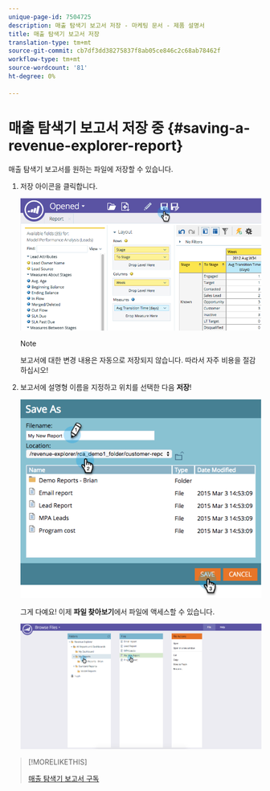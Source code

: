```yaml
---
unique-page-id: 7504725
description: 매출 탐색기 보고서 저장 - 마케팅 문서 - 제품 설명서
title: 매출 탐색기 보고서 저장
translation-type: tm+mt
source-git-commit: cb7df3dd38275837f8ab05ce846c2c68ab78462f
workflow-type: tm+mt
source-wordcount: '81'
ht-degree: 0%

---
```



# 매출 탐색기 보고서 저장 중 {#saving-a-revenue-explorer-report}

매출 탐색기 보고서를 원하는 파일에 저장할 수 있습니다.

1. 저장 아이콘을 클릭합니다.

   ![](assets/image2015-3-25-17-3a8-3a49.png)

   >[!NOTE]
   >
   >보고서에 대한 변경 내용은 자동으로 저장되지 않습니다. 따라서 자주 비용을 절감하십시오!

1. 보고서에 설명형 이름을 지정하고 위치를 선택한 다음 **저장**!

   ![](assets/image2015-3-26-13-3a30-3a33.png)

   그게 다예요! 이제 **파일 찾아보기**&#x200B;에서 파일에 액세스할 수 있습니다.

   ![](assets/image2015-3-27-11-3a32-3a51.png)

>[!MORELIKETHIS]
>
>[매출 탐색기 보고서 구독](/help/marketo/product-docs/reporting/revenue-cycle-analytics/revenue-explorer/subscribe-to-a-revenue-explorer-report.md)
